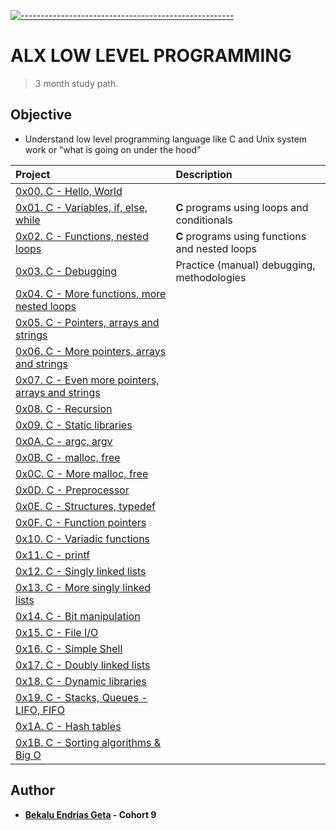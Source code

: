 <!-- ⚠️ This README has been generated from the file(s) "blueprint.md" ⚠️-->
[![-----------------------------------------------------](https://raw.githubusercontent.com/andreasbm/readme/master/assets/lines/colored.png)](#ALX_LOW_LEVEL_PROGRAMMING)

# ALX LOW LEVEL PROGRAMMING
> 3 month study path.
## Objective
* Understand low level programming language like C and Unix system work or “what is going on under the hood”

| Project | Description |
| :--- | :--- |
| [0x00. C - Hello, World](./0x00-hello_world) |  |
| [0x01. C - Variables, if, else, while](./0x01-variables_if_else_while) | __C__ programs using loops and conditionals |
| [0x02. C - Functions, nested loops](./0x02-functions_nested_loops) | __C__ programs using functions and nested loops |
| [0x03. C - Debugging](./0x03-debugging) | Practice (manual) debugging, methodologies |
| [0x04. C - More functions, more nested loops](./0x04-more_functions_nested_loops) |  |
| [0x05. C - Pointers, arrays and strings](./0x05-pointers_arrays_strings) |  |
| [0x06. C - More pointers, arrays and strings](./0x06-pointers_arrays_strings) |  |
| [0x07. C - Even more pointers, arrays and strings](./0x07-pointers_arrays_strings) |  |
| [0x08. C - Recursion](./0x08-recursion) |  |
| [0x09. C - Static libraries](./0x09-static_libraries) |  |
| [0x0A. C - argc, argv](./0x0A-argc_argv) |  |
| [0x0B. C - malloc, free](./0x0B-malloc_free) |  |
| [0x0C. C - More malloc, free](./0x0C-more_malloc_free) |  |
| [0x0D. C - Preprocessor](./0x0D-preprocessor) |  |
| [0x0E. C - Structures, typedef](./0x0E-structures_typedef) |  |
| [0x0F. C - Function pointers](./0x0F-function_pointers) |  |
| [0x10. C - Variadic functions](./0x10-variadic_functions) |  |
| [0x11. C - printf](./0x11-printf) |  |
| [0x12. C - Singly linked lists](./0x12-singly_linked_lists) |  |
| [0x13. C - More singly linked lists](./0x13-more_singly_linked_lists) |  |
| [0x14. C - Bit manipulation](./0x14-bit_manipulation) |  |
| [0x15. C - File I/O](./0x15-file_io) |  |
| [0x16. C - Simple Shell](./0x16-C_Simple_Shell) |  |
| [0x17. C - Doubly linked lists](./0x17-doubly_linked_lists) |  |
| [0x18. C - Dynamic libraries](./0x18-dynamic_libraries) |  |
| [0x19. C - Stacks, Queues - LIFO, FIFO](./0x19) |  |
| [0x1A. C - Hash tables](./0x1A-hash_tables) |  |
| [0x1B. C - Sorting algorithms & Big O](./0x1B-sorting_algorithms) |  |

## Author

* **[Bekalu Endrias Geta](https://github.com/bekalue) - Cohort 9**

